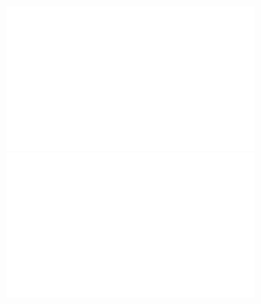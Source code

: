 ![](https://raw.githubusercontent.com/pentekostos/github-stats/master/generated/overview.svg#gh-dark-mode-only)
![](https://raw.githubusercontent.com/pentekostos/github-stats/master/generated/languages.svg#gh-dark-mode-only)

